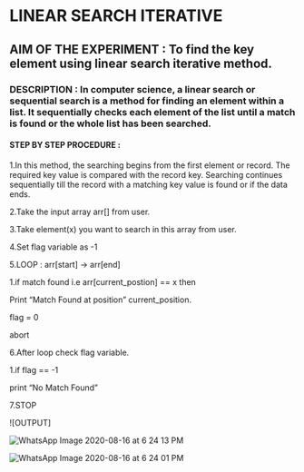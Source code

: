 # LINEAR SEARCH ITERATIVE

## AIM OF THE EXPERIMENT : To find the key element using linear search iterative method.

### DESCRIPTION : In computer science, a linear search or sequential search is a method for finding an element within a list. It sequentially checks each element of the list until a match is found or the whole list has been searched.

#### STEP BY STEP PROCEDURE : 

1.In this method, the searching begins from the first element or record. The required key value is compared with the record key. Searching continues sequentially till the record with a matching key value is found or if the data ends.

2.Take the input array arr[] from user.

3.Take element(x) you want to search in this array from user.

4.Set flag variable as -1

5.LOOP : arr[start] -> arr[end]

  1.if match found i.e arr[current_postion] == x then

   Print “Match Found at position” current_position.
 
   flag = 0
 
   abort

6.After loop check flag variable.
    
   1.if flag == -1
 
   print “No Match Found”

7.STOP


![OUTPUT]

![WhatsApp Image 2020-08-16 at 6 24 13 PM](https://user-images.githubusercontent.com/69348428/90336972-e8e07c00-dffc-11ea-8055-e17e6c2d344b.jpeg)


![WhatsApp Image 2020-08-16 at 6 24 01 PM](https://user-images.githubusercontent.com/69348428/90336974-ea11a900-dffc-11ea-8814-3485d72db4e4.jpeg)


